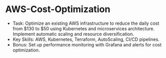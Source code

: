 # AWS-Cost-Optimization

-	Task: Optimize an existing AWS infrastructure to reduce the daily cost from $130 to $50 using Kubernetes and microservices architecture. Implement automatic scaling and resource diversification.
-	Key Skills: AWS, Kubernetes, Terraform, AutoScaling, CI/CD pipelines.
-	Bonus: Set up performance monitoring with Grafana and alerts for cost optimization.

